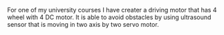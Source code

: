 For one of my university courses I have creater a driving motor that has 4 wheel with 4 DC motor.
It is able to avoid obstacles by using ultrasound sensor that is moving in two axis by two servo motor.
